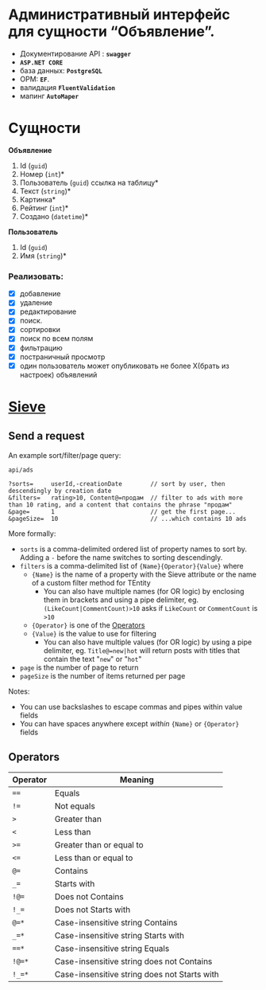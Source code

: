 # Административный интерфейс для сущности “Объявление”.
- Документирование API : **`swagger`**
- **`ASP.NET CORE`**
- база данных: **`PostgreSQL`**
- ОРМ: **`EF`**.
- валидация **`FluentValidation`**
- мапинг **`AutoMaper`**

# Сущности

**Объявление**

1. Id (`guid`)
2. Номер (`int`)*
3. Пользователь (`guid`) ссылка на таблицу*
4. Текст (`string`)*
5. Картинка*
6. Рейтинг (`int`)*
7. Создано (`datetime`)*

**Пользователь**

1. Id (`guid`)
2. Имя (`string`)*

### Реализовать:

- [x]  добавление
- [x]  удаление
- [x]  редактирование
- [x]  поиск.
- [x]  сортировки
- [x]  поиск по всем полям
- [x]  фильтрацию
- [x]  постраничный просмотр
- [x]  один пользователь может опубликовать не более X(брать из настроек) объявлений

# [Sieve](https://github.com/Biarity/Sieve)

## Send a request
An example sort/filter/page query:
```curl
api/ads

?sorts=     userId,-creationDate        // sort by user, then descendingly by creation date 
&filters=   rating>10, Content@=продам  // filter to ads with more than 10 rating, and a content that contains the phrase "продам"
&page=      1                           // get the first page...
&pageSize=  10                          // ...which contains 10 ads

```
More formally:
* `sorts` is a comma-delimited ordered list of property names to sort by. Adding a `-` before the name switches to sorting descendingly.
* `filters` is a comma-delimited list of `{Name}{Operator}{Value}` where
    * `{Name}` is the name of a property with the Sieve attribute or the name of a custom filter method for TEntity
        * You can also have multiple names (for OR logic) by enclosing them in brackets and using a pipe delimiter, eg. `(LikeCount|CommentCount)>10` asks if `LikeCount` or `CommentCount` is `>10`
    * `{Operator}` is one of the [Operators](#operators)
    * `{Value}` is the value to use for filtering
        * You can also have multiple values (for OR logic) by using a pipe delimiter, eg. `Title@=new|hot` will return posts with titles that contain the text "`new`" or "`hot`"
* `page` is the number of page to return
* `pageSize` is the number of items returned per page 

Notes:
* You can use backslashes to escape commas and pipes within value fields
* You can have spaces anywhere except *within* `{Name}` or `{Operator}` fields

## Operators
| Operator   | Meaning                  |
|------------|--------------------------|
| `==`       | Equals                   |
| `!=`       | Not equals               |
| `>`        | Greater than             |
| `<`        | Less than                |
| `>=`       | Greater than or equal to |
| `<=`       | Less than or equal to    |
| `@=`       | Contains                 |
| `_=`       | Starts with              |
| `!@=`      | Does not Contains        |
| `!_=`      | Does not Starts with     |
| `@=*`      | Case-insensitive string Contains |
| `_=*`      | Case-insensitive string Starts with |
| `==*`      | Case-insensitive string Equals |
| `!@=*`     | Case-insensitive string does not Contains |
| `!_=*`     | Case-insensitive string does not Starts with |
